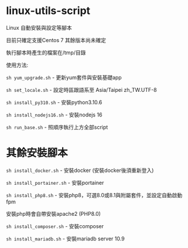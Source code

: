 # linux-utils-script

Linux 自動安裝與設定等腳本

目前只確定支援Centos 7 其餘版本尚未確定

執行腳本時產生的檔案在/tmp/目錄

使用方法:

`sh yum_upgrade.sh` - 更新yum套件與安裝基礎app

`sh set_locale.sh` - 設定時區跟語系至 Asia/Taipei zh_TW.UTF-8

`sh install_py310.sh` - 安裝python3.10.6

`sh install_nodejs16.sh` - 安裝nodejs 16

`sh run_base.sh` - 照順序執行上方全部script

# 其餘安裝腳本

`sh install_docker.sh` - 安裝docker (安裝docker後須重新登入)

`sh install_portainer.sh` - 安裝portainer

`sh install_php8.sh` - 安裝php8，可選8.0或8.1與附屬套件，並設定自動啟動fpm

安裝php時會自帶安裝apache2 (PHP8.0)

`sh install_composer.sh` - 安裝composer

`sh install_mariadb.sh` - 安裝mariadb server 10.9